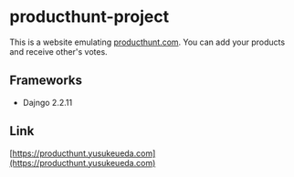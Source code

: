 # producthunt-project
This is a website emulating [producthunt.com](producthunt.com).
You can add your products and receive other's votes.

## Frameworks
<ul>
<li>Dajngo 2.2.11</li>
</ul>

## Link
[https://producthunt.yusukeueda.com](https://producthunt.yusukeueda.com)
